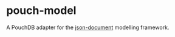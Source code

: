 # pouch-model
A PouchDB adapter for the [json-document](https://www.npmjs.com/package/@trust/json-document) modelling framework.
